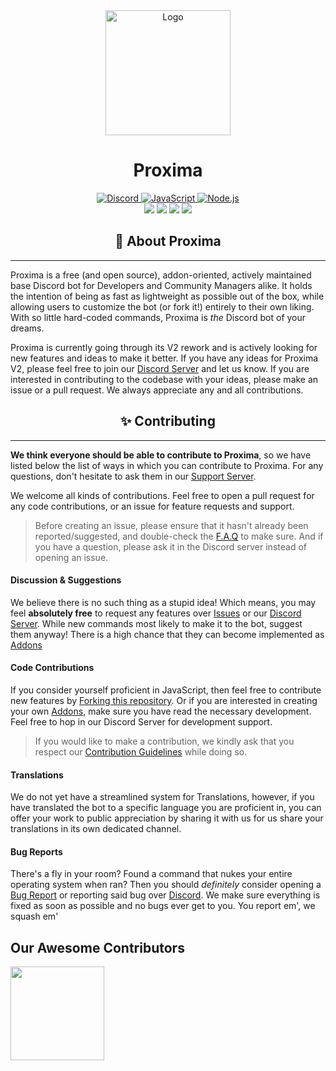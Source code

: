 <div align="center">
  <img src="https://automating.pw/data/assets/logo/Asset8.png" alt="Logo"  width="200">
  <h1>Proxima</h1>
  <a href="https://discord.gg/automating/">
    <img border="0" alt="Discord" src="https://img.shields.io/badge/Discord-7289DA?style=for-the-badge&logo=discord&logoColor=white">
  </a>
  <a href="https://www.javascript.com/">
    <img border="0" alt="JavaScript" src="https://img.shields.io/badge/JavaScript-323330?style=for-the-badge&logo=javascript&logoColor=F7DF1E">
  </a>
  <a href="https://nodejs.org/">
    <img border="0" alt="Node.js" src="https://img.shields.io/badge/Node.js-339933?style=for-the-badge&logo=nodedotjs&logoColor=white">
  </a>
</div>

<div align="center">
    <img src="https://img.shields.io/badge/discord.js-v14-7354F6?logo=discord&logoColor=white&style=flat-square" />
    <img src="https://img.shields.io/github/stars/neushore/proxima.svg?logo=github&style=flat-square" />
    <img src="https://img.shields.io/github/license/neushore/proxima.svg?logo=github&style=flat-square" />
    <img src="https://img.shields.io/github/actions/workflow/status/neushore/proxima/nodejs.yml?branch=v2?label=test&logo=circleci&style=flat-square" />
</div>

<h2 align="center">📢 About Proxima</h2>

---

Proxima is a free (and open source), addon-oriented, actively maintained base Discord bot for Developers and Community Managers alike.
It holds the intention of being as fast as lightweight as possible out of the box, while allowing users to customize the bot (or fork it!)
entirely to their own liking. With so little hard-coded commands, Proxima is _the_ Discord bot of your dreams.

Proxima is currently going through its V2 rework and is actively looking for new features and ideas to make it better. If you have any ideas for Proxima V2,
please feel free to join our [Discord Server](https://discord.gg/automating) and let us know. If you are interested in contributing to the codebase with your ideas,
please make an issue or a pull request. We always appreciate any and all contributions.

<h2 align="center">✨ Contributing</h2>

---

**We think everyone should be able to contribute to Proxima**, so we have listed below the list of ways in which you can contribute to Proxima. For any questions, don't hesitate to ask them in our [Support Server](https://discord.gg/automating).

We welcome all kinds of contributions. Feel free to open a pull request for any code contributions, or an issue for feature requests and support.

> Before creating an issue, please ensure that it hasn't already been reported/suggested, and double-check the [F.A.Q](https://automating.pw/) to make sure.
> And if you have a question, please ask it in the Discord server instead of opening an issue.

#### Discussion & Suggestions

We believe there is no such thing as a stupid idea! Which means, you may feel **absolutely free** to request any features over [Issues](https://github.com/IgnAutomating/Proxima/issues) or our [Discord Server](https://discord.gg/automating). While new commands most likely to make it to the bot, suggest them anyway! There is a high chance that they can become implemented as [Addons](https://Proxima.dev/docs/Developers/Addons/first-party)

#### Code Contributions

If you consider yourself proficient in JavaScript, then feel free to contribute new features by [Forking this repository](https://github.com/NeuShore/Proxima/fork). Or if you are interested in creating your own [Addons](https://Proxima.dev/Developers/Addons/creating-addons), make sure you have read the necessary development. Feel free to hop in our Discord Server for development support.

> If you would like to make a contribution, we kindly ask that you respect our [Contribution Guidelines](https://github.com/IgnAutomating/Proxima/blob/main/.github/CONTRUBUTING.md) while doing so.

#### Translations

We do not yet have a streamlined system for Translations, however, if you have translated the bot to a specific language you are proficient in, you can offer your work to public appreciation by sharing it with us for us share your translations in its own dedicated channel.

#### Bug Reports

There's a fly in your room? Found a command that nukes your entire operating system when ran? Then you should _definitely_ consider opening a [Bug Report](https://github.com/IgnAutomating/Proxima/issues) or reporting said bug over [Discord](https://discord.gg/automating). We make sure everything is fixed as soon as possible and no bugs ever get to you. You report em', we squash em'

####

## Our Awesome Contributors

<a href="https://github.com/tors-img.web.app/image?repo=NeuShore/Proxima-ordered list/Proxima-c2/graphs/contributors">
  <img src="https://contributors-img.web.app/image?repo=NeuShore/Proxima-v2" width="150"/>
</a>
